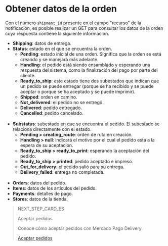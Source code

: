 # Obtener datos de la orden

Con el número `shipment_id` presente en el campo "recurso" de la notificación, es posible realizar un GET para consultar los datos de la orden cuya respuesta contiene la siguiente información.

* **Shipping**: datos de entrega.
* **Status**: estado en el que se encuentra la orden.
  * **Pending**: estado inicial de una orden. Significa que la orden se está creando y se manejará más adelante.
  * **Handling**: el pedido está siendo ensamblado y esperando una respuesta del sistema, como la finalización del pago por parte del cliente.
  * **Ready_to_ship**: este estado tiene dos subestados que indican que un pedido se puede entregar (porque se ha recibido y se puede aceptar o porque se ha aceptado y se puede imprimir).
  * **Shipped**: orden en camino.
  * **Not_delivered**: el pedido no se entregó.
  * **Delivered**: pedido entregado.
  * **Cancelled**: pedido cancelado.
  <br/>
* **Substatus**: subestado en que se encuentra el pedido. El subestado se relaciona directamente con el estado.
  * **Pending > creating_route**: orden de ruta en creación.
  * **Handling > null**:  indicará el motivo por el cual el pedido está a la espera de su aceptación.
  * **Ready_to_ship > ready_to_print**: esperando la aceptación del pedido.
  * **Ready_to_ship > printed**: pedido aceptado e impreso.
  * **Out_for_delivery**: el pedido salió para su entrega.
  * **Delivery_failed**: entrega no completada.
  <br/>
* **Orders**: datos del pedido.
* **Items**: datos de los artículos del pedido.
* **Payments**: detalles de pago.
* **Stores**: datos de la tienda.

> NEXT_STEP_CARD_ES
>
> Aceptar pedidos
>
> Conoce cómo aceptar pedidos con Mercado Pago Delivery.
>
> [Aceptar pedidos](https://www.mercadopago[FAKER][URL][DOMAIN]/developers/es/guides/mp-delivery/accept-order)
